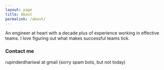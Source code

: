 ```yaml
---
layout: page
title: About
permalink: /about/
---
```


An engineer at heart with a decade plus of experience working in effective teams. I love figuring out what makes successful teams tick.

### Contact me
rupinderdhariwal at gmail (sorry spam bots, but not today)
